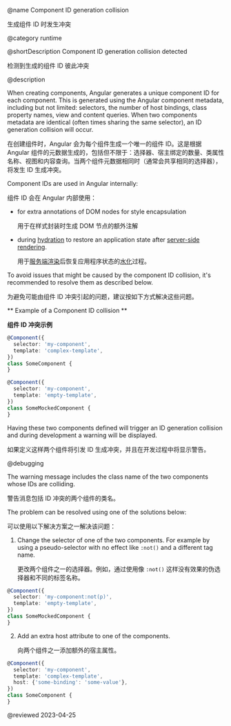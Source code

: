 @name Component ID generation collision

生成组件 ID 时发生冲突

@category runtime

@shortDescription Component ID generation collision detected

检测到生成的组件 ID 彼此冲突

@description

When creating components, Angular generates a unique component ID for each component. This is generated using the Angular component metadata, including but not limited:  selectors, the number of host bindings, class property names, view and content queries. When two components metadata are identical \(often times sharing the same selector\), an ID generation collision will occur.

在创建组件时，Angular 会为每个组件生成一个唯一的组件 ID。这是根据 Angular 组件的元数据生成的，包括但不限于：选择器、宿主绑定的数量、类属性名称、视图和内容查询。当两个组件元数据相同时（通常会共享相同的选择器），将发生 ID 生成冲突。

Component IDs are used in Angular internally:

组件 ID 会在 Angular 内部使用：

- for extra annotations of DOM nodes for style encapsulation

  用于在样式封装时生成 DOM 节点的额外注解

- during [hydration](guide/hydration) to restore an application state after [server-side rendering](guide/universal).

  用于[服务端渲染](guide/universal)后恢复应用程序状态的[水化](guide/hydration)过程。

To avoid issues that might be caused by the component ID collision, it's recommended to resolve them as described below.

为避免可能由组件 ID 冲突引起的问题，建议按如下方式解决这些问题。

** Example of a Component ID collision **

**组件 ID 冲突示例**

```typescript
@Component({
  selector: 'my-component',
  template: 'complex-template',
})
class SomeComponent {
}

@Component({
  selector: 'my-component',
  template: 'empty-template',
})
class SomeMockedComponent {
}
```

Having these two components defined will trigger an ID generation collision and during development a warning will be displayed.

如果定义这样两个组件将引发 ID 生成冲突，并且在开发过程中将显示警告。

@debugging

The warning message includes the class name of the two components whose IDs are colliding.

警告消息包括 ID 冲突的两个组件的类名。

The problem can be resolved using one of the solutions below:

可以使用以下解决方案之一解决该问题：

1. Change the selector of one of the two components. For example by using a pseudo-selector with no effect like `:not()` and a different tag name.

   更改两个组件之一的选择器。例如，通过使用像 `:not()` 这样没有效果的伪选择器和不同的标签名称。

```typescript
@Component({
  selector: 'my-component:not(p)',
  template: 'empty-template',
})
class SomeMockedComponent {
}
```

2. Add an extra host attribute to one of the components.

   向两个组件之一添加额外的宿主属性。

```typescript
@Component({
  selector: 'my-component',
  template: 'complex-template',
  host: {'some-binding': 'some-value'},
})
class SomeComponent {
}
```

<!-- links -->

<!-- external links -->

<!-- end links -->

@reviewed 2023-04-25
